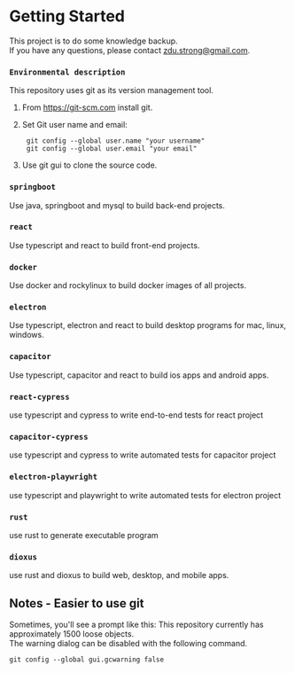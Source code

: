 # Getting Started

This project is to do some knowledge backup.<br/>
If you have any questions, please contact zdu.strong@gmail.com.<br/>

### `Environmental description`

This repository uses git as its version management tool.

1. From https://git-scm.com install git.
2. Set Git user name and email:<br/>

        git config --global user.name "your username"
        git config --global user.email "your email"

3. Use git gui to clone the source code.

### `springboot`

Use java, springboot and mysql to build back-end projects.

### `react`

Use typescript and react to build front-end projects.

### `docker`

Use docker and rockylinux to build docker images of all projects.

### `electron`

Use typescript, electron and react to build desktop programs for mac, linux, windows.

### `capacitor`

Use typescript, capacitor and react to build ios apps and android apps.

### `react-cypress`

use typescript and cypress to write end-to-end tests for react project

### `capacitor-cypress`

use typescript and cypress to write automated tests for capacitor project

### `electron-playwright`

use typescript and playwright to write automated tests for electron project

### `rust`

use rust to generate executable program

### `dioxus`

use rust and dioxus to build web, desktop, and mobile apps.

## Notes - Easier to use git

Sometimes, you'll see a prompt like this: This repository currently has approximately 1500 loose objects.<br/>
The warning dialog can be disabled with the following command.<br/>

    git config --global gui.gcwarning false

